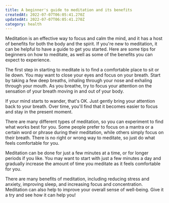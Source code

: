 ```yaml
---
title: A beginner's guide to meditation and its benefits
createdAt: 2022-07-07T06:05:41.270Z
updatedAt: 2022-07-07T06:05:41.270Z
category: health
---
```


Meditation is an effective way to focus and calm the mind, and it has a host of benefits for both the body and the spirit. If you're new to meditation, it can be helpful to have a guide to get you started. Here are some tips for beginners on how to meditate, as well as some of the benefits you can expect to experience.

The first step in starting to meditate is to find a comfortable place to sit or lie down. You may want to close your eyes and focus on your breath. Start by taking a few deep breaths, inhaling through your nose and exhaling through your mouth. As you breathe, try to focus your attention on the sensation of your breath moving in and out of your body.

If your mind starts to wander, that's OK. Just gently bring your attention back to your breath. Over time, you'll find that it becomes easier to focus and stay in the present moment.

There are many different types of meditation, so you can experiment to find what works best for you. Some people prefer to focus on a mantra or a certain word or phrase during their meditation, while others simply focus on their breath. There is no right or wrong way to meditate, so just do what feels comfortable for you.

Meditation can be done for just a few minutes at a time, or for longer periods if you like. You may want to start with just a few minutes a day and gradually increase the amount of time you meditate as it feels comfortable for you.

There are many benefits of meditation, including reducing stress and anxiety, improving sleep, and increasing focus and concentration. Meditation can also help to improve your overall sense of well-being. Give it a try and see how it can help you!

